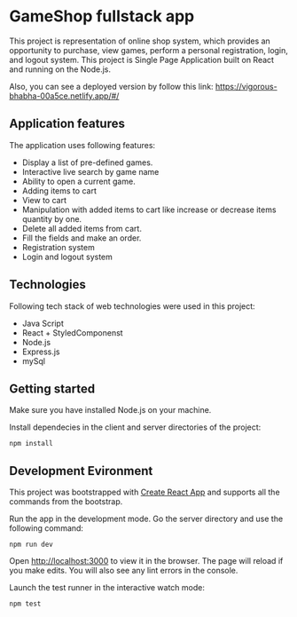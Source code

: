 # GameShop fullstack app

This project is representation of online shop system, which provides an opportunity to purchase, view games, perform a personal registration, login, and logout system.
This project is Single Page Application built on React and running on the Node.js. 

Also, you can see a deployed version by follow this link: https://vigorous-bhabha-00a5ce.netlify.app/#/

## Application features
The application uses following features:
*	Display a list of pre-defined games.
*	Interactive live search by game name
*	Ability to open a current game.
*	Adding items to cart
*	View to cart 
*	Manipulation with added items to cart like increase or decrease items quantity by one.
*	Delete all added items from cart.
*	Fill the fields and make an order.
*	Registration system
*	Login and logout system

## Technologies
Following tech stack of web technologies were used in this project:
*	Java Script
*	React + StyledComponenst
*	Node.js
*	Express.js
*	mySql

## Getting started
Make sure you have installed Node.js on your machine.

Install dependecies in the client and server directories of the project:
```
npm install
```

## Development Evironment
This project was bootstrapped with [Create React App](https://github.com/facebook/create-react-app) and supports all the commands from the bootstrap.

Run the app in the development mode. Go the server directory and use the following command:
```
npm run dev
```

Open [http://localhost:3000](http://localhost:3000) to view it in the browser. The page will reload if you make edits. You will also see any lint errors in the console.

Launch the test runner in the interactive watch mode:
```
npm test
```

